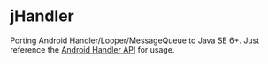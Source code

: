 jHandler
========

Porting Android Handler/Looper/MessageQueue to Java SE 6+. Just reference the [Android Handler API](http://developer.android.com/reference/android/os/Handler.html) for usage.
